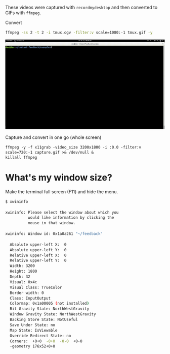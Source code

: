 These videos were captured with ```recordmydesktop``` and then converted to GIFs
with ```ffmpeg```.

Convert
```bash
ffmpeg -ss 2 -t 2 -i tmux.ogv -filter:v scale=1080:-1 tmux.gif -y
```

![](video/tmux.gif)

Capture and convert in one go (whole screen)
```
ffmpeg -y -f x11grab -video_size 3200x1800 -i :0.0 -filter:v scale=720:-1 capture.gif >& /dev/null &
killall ffmpeg
```

# What's my window size?
Make the terminal full screen (F11) and hide the menu.

```bash
$ xwininfo 

xwininfo: Please select the window about which you
          would like information by clicking the
          mouse in that window.

xwininfo: Window id: 0x1a0a261 "~/feedback"

  Absolute upper-left X:  0
  Absolute upper-left Y:  0
  Relative upper-left X:  0
  Relative upper-left Y:  0
  Width: 3200
  Height: 1800
  Depth: 32
  Visual: 0x4c
  Visual Class: TrueColor
  Border width: 0
  Class: InputOutput
  Colormap: 0x1a00005 (not installed)
  Bit Gravity State: NorthWestGravity
  Window Gravity State: NorthWestGravity
  Backing Store State: NotUseful
  Save Under State: no
  Map State: IsViewable
  Override Redirect State: no
  Corners:  +0+0  -0+0  -0-0  +0-0
  -geometry 176x52+0+0
```
